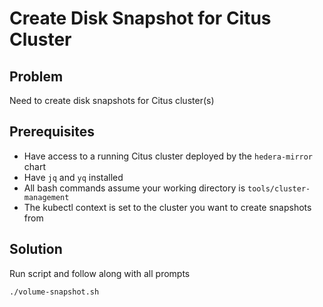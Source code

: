 # Create Disk Snapshot for Citus Cluster

## Problem

Need to create disk snapshots for Citus cluster(s)

## Prerequisites

- Have access to a running Citus cluster deployed by the `hedera-mirror` chart
- Have `jq` and `yq` installed
- All bash commands assume your working directory is `tools/cluster-management`
- The kubectl context is set to the cluster you want to create snapshots from

## Solution

Run script and follow along with all prompts

```bash
./volume-snapshot.sh
```
